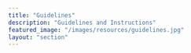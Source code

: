 ```yaml
---
title: "Guidelines"
description: "Guidelines and Instructions"
featured_image: "/images/resources/guidelines.jpg"
layout: "section"
---
```


